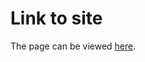 # Link to site

The page can be viewed <a href="https://lionfish0.github.io/presentations/DSA_Classification_talk">here</a>.	
